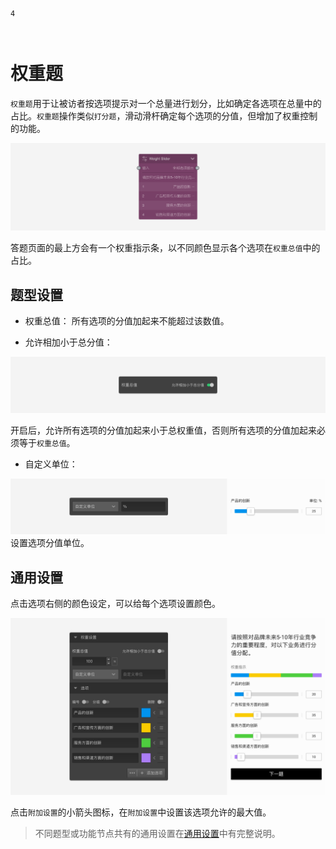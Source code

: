 ```index
4
```

```tag

```

```summary

```
# 权重题

`权重题`用于让被访者按选项提示对一个总量进行划分，比如确定各选项在总量中的占比。`权重题`操作类似`打分题`，滑动滑杆确定每个选项的分值，但增加了权重控制的功能。

<img src='../assets/questionnaireNodes/04weight/node.png'>

答题页面的最上方会有一个权重指示条，以不同颜色显示各个选项在`权重总值`中的占比。

## 题型设置

+ 权重总值：
  所有选项的分值加起来不能超过该数值。

+ 允许相加小于总分值：
  
<img src='../assets/questionnaireNodes/04weight/relax.png'>

  开启后，允许所有选项的分值加起来小于总权重值，否则所有选项的分值加起来必须等于`权重总值`。

+ 自定义单位：

<img src='../assets/questionnaireNodes/04weight/unit.png'>
  设置选项分值单位。

## 通用设置

点击选项右侧的颜色设定，可以给每个选项设置颜色。

<img src='../assets/questionnaireNodes/04weight/section.png'>

点击`附加设置`的小箭头图标，在`附加设置`中设置该选项允许的最大值。

> 不同题型或功能节点共有的通用设置在[通用设置](../../11nodeSettings/concept.md)中有完整说明。